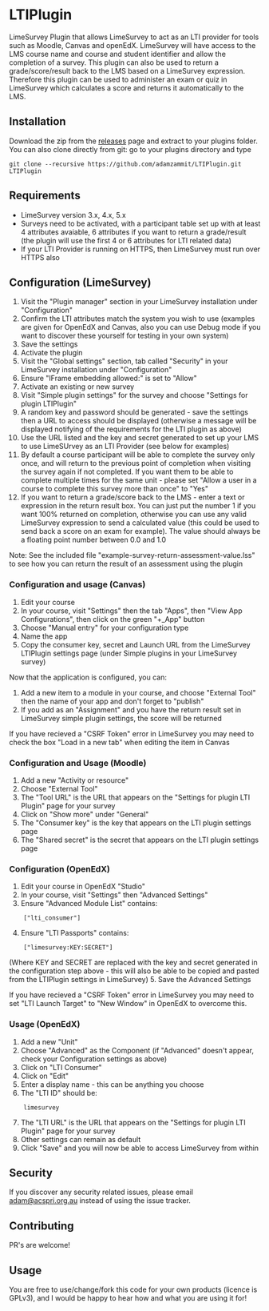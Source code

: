 # LTIPlugin
LimeSurvey Plugin that allows LimeSurvey to act as an LTI provider for tools such as Moodle, Canvas and openEdX. LimeSurvey will have access to the LMS course name and course and student identifier and allow the completion of a survey.
This plugin can also be used to return a grade/score/result back to the LMS based on a LimeSurvey expression. Therefore this plugin can be used to administer an exam or quiz in LimeSurvey which calculates a score and returns it automatically to the LMS.

## Installation

Download the zip from the [releases](https://github.com/adamzammit/LTIPlugin/releases) page and extract to your plugins folder. You can also clone directly from git: go to your plugins directory and type
```
git clone --recursive https://github.com/adamzammit/LTIPlugin.git LTIPlugin
```

## Requirements

- LimeSurvey version 3.x, 4.x, 5.x
- Surveys need to be activated, with a participant table set up with at least 4 attributes avaiable, 6 attributes if you want to return a grade/result (the plugin will use the first 4 or 6 attributes for LTI related data)
- If your LTI Provider is running on HTTPS, then LimeSurvey must run over HTTPS also

## Configuration (LimeSurvey)

1. Visit the "Plugin manager" section in your LimeSurvey installation under "Configuration"
2. Confirm the LTI attributes match the system you wish to use (examples are given for OpenEdX and Canvas, also you can use Debug mode if you want to discover these yourself for testing in your own system)
3. Save the settings
4. Activate the plugin
5. Visit the "Global settings" section, tab called "Security" in your LimeSurvey installation under "Configuration"
6. Ensure "IFrame embedding allowed:" is set to "Allow"
7. Activate an existing or new survey
8. Visit "Simple plugin settings" for the survey and choose "Settings for plugin LTIPlugin"
9. A random key and password should be generated - save the settings then a URL to access should be displayed (otherwise a message will be displayed notifying of the requirements for the LTI plugin as above)
10. Use the URL listed and the key and secret generated to set up your LMS to use LimeSUrvey as an LTI Provider (see below for examples)
11. By default a course participant will be able to complete the survey only once, and will return to the previous point of completion when visiting the survey again if not completed. If you want them to be able to complete multiple times for the same unit - please set "Allow a user in a course to complete this survey more than once" to "Yes"
12. If you want to return a grade/score back to the LMS - enter a text or expression in the return result box. You can just put the number 1 if you want 100% returned on completion, otherwise you can use any valid LimeSurvey expression to send a calculated value (this could be used to send back a score on an exam for example). The value should always be a floating point number between 0.0 and 1.0

Note: See the included file "example-survey-return-assessment-value.lss" to see how you can return the result of an assessment using the plugin

### Configuration and usage (Canvas)

1. Edit your course
2. In your course, visit "Settings" then the tab "Apps", then "View App Configurations", then click on the green "+_App" button
3. Choose "Manual entry" for your configuration type
4. Name the app
5. Copy the consumer key, secret and Launch URL from the LimeSurvey LTIPlugin settings page (under Simple plugins in your LimeSurvey survey)

Now that the application is configured, you can:
1. Add a new item to a module in your course, and choose "External Tool" then the name of your app and don't forget to "publish"
2. If you add as an "Assignment" and you have the return result set in LimeSurvey simple plugin settings, the score will be returned

If you have recieved a "CSRF Token" error in LimeSurvey you may need to check the box "Load in a new tab" when editing the item in Canvas

### Configuration and Usage (Moodle)

1. Add a new "Activity or resource"
2. Choose "External Tool"
3. The "Tool URL" is the URL that appears on the "Settings for plugin LTI Plugin" page for your survey
4. Click on "Show more" under "General"
5. The "Consumer key" is the key that appears on the LTI plugin settings page
6. The "Shared secret" is the secret that appears on the LTI plugin settings page


### Configuration (OpenEdX)

1. Edit your course in OpenEdX "Studio"
2. In your course, visit "Settings" then "Advanced Settings"
3. Ensure "Advanced Module List" contains:
```
    ["lti_consumer"]
```
4. Ensure "LTI Passports" contains:
```
    ["limesurvey:KEY:SECRET"]
```
   (Where KEY and SECRET are replaced with the key and secret generated in the configuration step above - this will also be able to be copied and pasted from the LTIPlugin settings in LimeSurvey)
5. Save the Advanced Settings

If you have recieved a "CSRF Token" error in LimeSurvey you may need to set "LTI Launch Target" to "New Window" in OpenEdX to overcome this.

### Usage (OpenEdX)

1. Add a new "Unit"
2. Choose "Advanced" as the Component (if "Advanced" doesn't appear, check your Configuration settings as above)
3. Click on "LTI Consumer"
4. Click on "Edit"
5. Enter a display name - this can be anything you choose
6. The "LTI ID" should be:
```
    limesurvey
```
7. The "LTI URL" is the URL that appears on the "Settings for plugin LTI Plugin" page for your survey
8. Other settings can remain as default
9. Click "Save" and you will now be able to access LimeSurvey from within

## Security

If you discover any security related issues, please email adam@acspri.org.au instead of using the issue tracker.

## Contributing

PR's are welcome!

## Usage

You are free to use/change/fork this code for your own products (licence is GPLv3), and I would be happy to hear how and what you are using it for!

